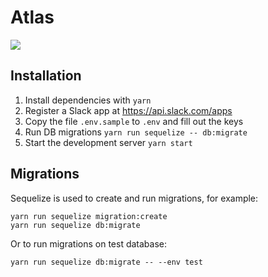# Atlas

![](https://circleci.com/gh/jorilallo/atlas.svg?style=shield&circle-token=c0c4c2f39990e277385d5c1ae96169c409eb887a)

## Installation

 1. Install dependencies with `yarn`
 1. Register a Slack app at https://api.slack.com/apps
 1. Copy the file `.env.sample` to `.env` and fill out the keys
 1. Run DB migrations `yarn run sequelize -- db:migrate`
 1. Start the development server `yarn start`


## Migrations

Sequelize is used to create and run migrations, for example:

```
yarn run sequelize migration:create
yarn run sequelize db:migrate
```

Or to run migrations on test database:

```
yarn run sequelize db:migrate -- --env test
```
